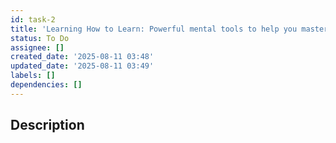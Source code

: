 ```yaml
---
id: task-2
title: 'Learning How to Learn: Powerful mental tools to help you master tough subjects'
status: To Do
assignee: []
created_date: '2025-08-11 03:48'
updated_date: '2025-08-11 03:49'
labels: []
dependencies: []
---
```


## Description
